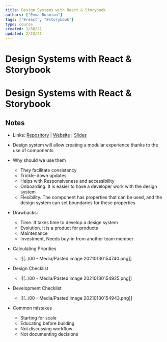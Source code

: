 ```yaml
---
title: Design Systems with React & Storybook
authors: ["Emma Bosmian"]
tags: ["#react", "#storybook"] 
type: course
created: 1/30/21
updated: 2/23/21
---
```


# Design Systems with React & Storybook


#  Design Systems with React & Storybook
 
## Notes

- Links: [Repository](https://github.com/emmabostian/fem-design-systems) | [Website](https://fem-design-systems.netlify.com/)  |  [Slides](https://static.frontendmasters.com/resources/2020-03-12-design-systems-storybook/design-systems-formatted.pdf)

- Design system will allow creating a modular experience thanks to the use of components
- Why should we use them
  - They facilitate consistency
  - Trickle-down updates
  - Helps with Responsiveness and accessibility
  - Onboarding. It is easier to have a developer work with the design system
  - Flexibility. The component has properties that can be used, and the design system can set boundaries for these properties

- Drawbacks:
  - Time. It takes time to develop a design system 
  - Evolution. it is a product for products
  - Maintenance
  - Investment, Needs buy-in from another team member
- Calculating Priorities
	- ![[../00 - Media/Pasted image 20210130154740.png]]
- Design Checklist
	- ![[../00 - Media/Pasted image 20210130154925.png]]
- Development Checklist
	- ![[../00 - Media/Pasted image 20210130154943.png]]
- Common mistakes
	- Starting for scale
	- Educating before building
	- Not discussing workflow
	- Not documenting decisions

	
	